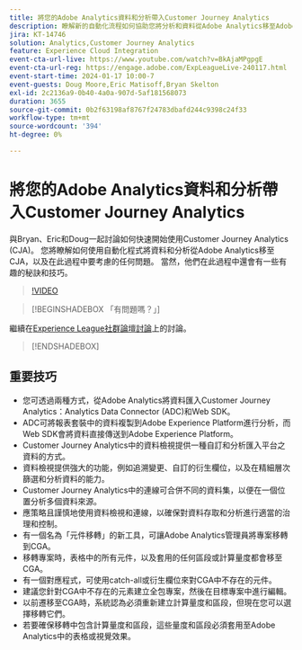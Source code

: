 ```yaml
---
title: 將您的Adobe Analytics資料和分析帶入Customer Journey Analytics
description: 瞭解新的自動化流程如何協助您將分析和資料從Adobe Analytics移至Adobe Customer Journey Analytics。
jira: KT-14746
solution: Analytics,Customer Journey Analytics
feature: Experience Cloud Integration
event-cta-url-live: https://www.youtube.com/watch?v=BkAjaMPgpgE
event-cta-url-reg: https://engage.adobe.com/ExpLeagueLive-240117.html
event-start-time: 2024-01-17 10:00-7
event-guests: Doug Moore,Eric Matisoff,Bryan Skelton
exl-id: 2c2136a9-0b40-4a0a-907d-5af181568073
duration: 3655
source-git-commit: 0b2f63198af8767f24783dbafd244c9398c24f33
workflow-type: tm+mt
source-wordcount: '394'
ht-degree: 0%

---
```


# 將您的Adobe Analytics資料和分析帶入Customer Journey Analytics

與Bryan、Eric和Doug一起討論如何快速開始使用Customer Journey Analytics (CJA)。 您將瞭解如何使用自動化程式將資料和分析從Adobe Analytics移至CJA，以及在此過程中要考慮的任何問題。 當然，他們在此過程中還會有一些有趣的秘訣和技巧。

>[!VIDEO](https://video.tv.adobe.com/v/3426778/?quality=12&learn=on)

>[!BEGINSHADEBOX 「有問題嗎？」]

繼續在[Experience League社群論壇討論](https://experienceleaguecommunities.adobe.com/t5/adobe-analytics-discussions/experience-league-live-post-session-discussion-bringing-your/m-p/646093#M3582)上的討論。

>[!ENDSHADEBOX]

## 重要技巧

* 您可透過兩種方式，從Adobe Analytics將資料匯入Customer Journey Analytics：Analytics Data Connector (ADC)和Web SDK。
* ADC可將報表套裝中的資料複製到Adobe Experience Platform進行分析，而Web SDK會將資料直接傳送到Adobe Experience Platform。
* Customer Journey Analytics中的資料檢視提供一種自訂和分析匯入平台之資料的方式。
* 資料檢視提供強大的功能，例如追溯變更、自訂的衍生欄位，以及在精細層次篩選和分析資料的能力。
* Customer Journey Analytics中的連線可合併不同的資料集，以便在一個位置分析多個資料來源。
* 應策略且謹慎地使用資料檢視和連線，以確保對資料存取和分析進行適當的治理和控制。
* 有一個名為「元件移轉」的新工具，可讓Adobe Analytics管理員將專案移轉到CGA。
* 移轉專案時，表格中的所有元件，以及套用的任何區段或計算量度都會移至CGA。
* 有一個對應程式，可使用catch-all或衍生欄位來對CGA中不存在的元件。
* 建議您針對CGA中不存在的元素建立全包專案，然後在目標專案中進行編輯。
* 以前遷移至CGA時，系統認為必須重新建立計算量度和區段，但現在您可以選擇移轉它們。
* 若要確保移轉中包含計算量度和區段，這些量度和區段必須套用至Adobe Analytics中的表格或視覺效果。

